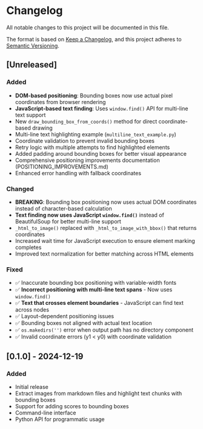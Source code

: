 # Changelog

All notable changes to this project will be documented in this file.

The format is based on [Keep a Changelog](https://keepachangelog.com/en/1.0.0/),
and this project adheres to [Semantic Versioning](https://semver.org/spec/v2.0.0.html).

## [Unreleased]

### Added
- **DOM-based positioning**: Bounding boxes now use actual pixel coordinates from browser rendering
- **JavaScript-based text finding**: Uses `window.find()` API for multi-line text support
- New `draw_bounding_box_from_coords()` method for direct coordinate-based drawing
- Multi-line text highlighting example (`multiline_text_example.py`)
- Coordinate validation to prevent invalid bounding boxes
- Retry logic with multiple attempts to find highlighted elements
- Added padding around bounding boxes for better visual appearance
- Comprehensive positioning improvements documentation (POSITIONING_IMPROVEMENTS.md)
- Enhanced error handling with fallback coordinates

### Changed
- **BREAKING**: Bounding box positioning now uses actual DOM coordinates instead of character-based calculation
- **Text finding now uses JavaScript `window.find()`** instead of BeautifulSoup for better multi-line support
- `_html_to_image()` replaced with `_html_to_image_with_bbox()` that returns coordinates
- Increased wait time for JavaScript execution to ensure element marking completes
- Improved text normalization for better matching across HTML elements

### Fixed
- ✅ Inaccurate bounding box positioning with variable-width fonts
- ✅ **Incorrect positioning with multi-line text spans** - Now uses `window.find()` 
- ✅ **Text that crosses element boundaries** - JavaScript can find text across nodes
- ✅ Layout-dependent positioning issues
- ✅ Bounding boxes not aligned with actual text location
- ✅ `os.makedirs('')` error when output path has no directory component
- ✅ Invalid coordinate errors (y1 < y0) with coordinate validation

## [0.1.0] - 2024-12-19

### Added
- Initial release
- Extract images from markdown files and highlight text chunks with bounding boxes
- Support for adding scores to bounding boxes
- Command-line interface
- Python API for programmatic usage
